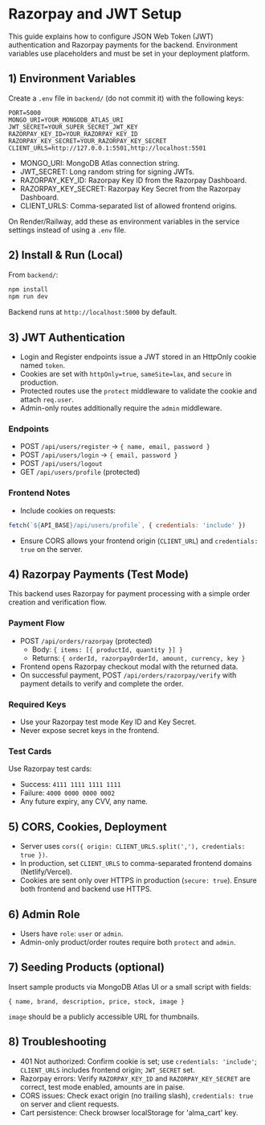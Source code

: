 # Razorpay and JWT Setup

This guide explains how to configure JSON Web Token (JWT) authentication and Razorpay payments for the backend. Environment variables use placeholders and must be set in your deployment platform.

## 1) Environment Variables
Create a `.env` file in `backend/` (do not commit it) with the following keys:

```
PORT=5000
MONGO_URI=YOUR_MONGODB_ATLAS_URI
JWT_SECRET=YOUR_SUPER_SECRET_JWT_KEY
RAZORPAY_KEY_ID=YOUR_RAZORPAY_KEY_ID
RAZORPAY_KEY_SECRET=YOUR_RAZORPAY_KEY_SECRET
CLIENT_URLS=http://127.0.0.1:5501,http://localhost:5501
```

- MONGO_URI: MongoDB Atlas connection string.
- JWT_SECRET: Long random string for signing JWTs.
- RAZORPAY_KEY_ID: Razorpay Key ID from the Razorpay Dashboard.
- RAZORPAY_KEY_SECRET: Razorpay Key Secret from the Razorpay Dashboard.
- CLIENT_URLS: Comma-separated list of allowed frontend origins.

On Render/Railway, add these as environment variables in the service settings instead of using a `.env` file.

## 2) Install & Run (Local)
From `backend/`:

```bash
npm install
npm run dev
```

Backend runs at `http://localhost:5000` by default.

## 3) JWT Authentication
- Login and Register endpoints issue a JWT stored in an HttpOnly cookie named `token`.
- Cookies are set with `httpOnly=true`, `sameSite=lax`, and `secure` in production.
- Protected routes use the `protect` middleware to validate the cookie and attach `req.user`.
- Admin-only routes additionally require the `admin` middleware.

### Endpoints
- POST `/api/users/register` → `{ name, email, password }`
- POST `/api/users/login` → `{ email, password }`
- POST `/api/users/logout`
- GET `/api/users/profile` (protected)

### Frontend Notes
- Include cookies on requests:
```js
fetch(`${API_BASE}/api/users/profile`, { credentials: 'include' })
```
- Ensure CORS allows your frontend origin (`CLIENT_URL`) and `credentials: true` on the server.

## 4) Razorpay Payments (Test Mode)
This backend uses Razorpay for payment processing with a simple order creation and verification flow.

### Payment Flow
- POST `/api/orders/razorpay` (protected)
  - Body: `{ items: [{ productId, quantity }] }`
  - Returns: `{ orderId, razorpayOrderId, amount, currency, key }`
- Frontend opens Razorpay checkout modal with the returned data.
- On successful payment, POST `/api/orders/razorpay/verify` with payment details to verify and complete the order.

### Required Keys
- Use your Razorpay test mode Key ID and Key Secret.
- Never expose secret keys in the frontend.

### Test Cards
Use Razorpay test cards:
- Success: `4111 1111 1111 1111`
- Failure: `4000 0000 0000 0002`
- Any future expiry, any CVV, any name.

## 5) CORS, Cookies, Deployment
- Server uses `cors({ origin: CLIENT_URLS.split(','), credentials: true })`.
- In production, set `CLIENT_URLS` to comma-separated frontend domains (Netlify/Vercel).
- Cookies are sent only over HTTPS in production (`secure: true`). Ensure both frontend and backend use HTTPS.

## 6) Admin Role
- Users have `role`: `user` or `admin`.
- Admin-only product/order routes require both `protect` and `admin`.

## 7) Seeding Products (optional)
Insert sample products via MongoDB Atlas UI or a small script with fields:
```
{ name, brand, description, price, stock, image }
```
`image` should be a publicly accessible URL for thumbnails.

## 8) Troubleshooting
- 401 Not authorized: Confirm cookie is set; use `credentials: 'include'`; `CLIENT_URLS` includes frontend origin; `JWT_SECRET` set.
- Razorpay errors: Verify `RAZORPAY_KEY_ID` and `RAZORPAY_KEY_SECRET` are correct, test mode enabled, amounts are in paise.
- CORS issues: Check exact origin (no trailing slash), `credentials: true` on server and client requests.
- Cart persistence: Check browser localStorage for 'alma_cart' key.
